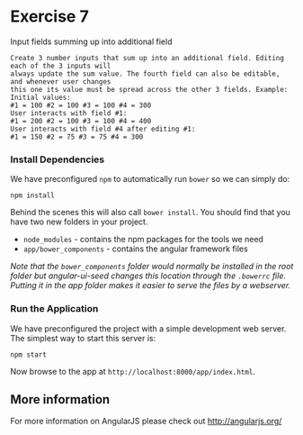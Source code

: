 # Exercise 7

Input fields summing up into additional field

```
Create 3 number inputs that sum up into an additional field. Editing each of the 3 inputs will
always update the sum value. The fourth field can also be editable, and whenever user changes
this one its value must be spread across the other 3 fields. Example:
Initial values:
#1 = 100 #2 = 100 #3 = 100 #4 = 300
User interacts with field #1:
#1 = 200 #2 = 100 #3 = 100 #4 = 400
User interacts with field #4 after editing #1:
#1 = 150 #2 = 75 #3 = 75 #4 = 300
```

### Install Dependencies

We have preconfigured `npm` to automatically run `bower` so we can simply do:

```
npm install
```

Behind the scenes this will also call `bower install`.  You should find that you have two new
folders in your project.

* `node_modules` - contains the npm packages for the tools we need
* `app/bower_components` - contains the angular framework files

*Note that the `bower_components` folder would normally be installed in the root folder but
angular-ui-seed changes this location through the `.bowerrc` file.  Putting it in the app folder makes
it easier to serve the files by a webserver.*

### Run the Application

We have preconfigured the project with a simple development web server.  The simplest way to start
this server is:

```
npm start
```

Now browse to the app at `http://localhost:8000/app/index.html`.



## More information

For more information on AngularJS please check out http://angularjs.org/

[git]: http://git-scm.com/
[bower]: http://bower.io
[npm]: https://www.npmjs.org/
[node]: http://nodejs.org
[protractor]: https://github.com/angular/protractor
[jasmine]: http://pivotal.github.com/jasmine/
[karma]: http://karma-runner.github.io
[travis]: https://travis-ci.org/
[http-server]: https://github.com/nodeapps/http-server
